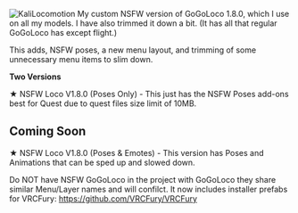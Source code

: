 ![KaliLocomotion](playertracker.png)
My custom NSFW version of GoGoLoco 1.8.0, which I use on all my models. I have also trimmed it down a bit. (It has all that regular GoGoLoco has except flight.)

This adds, NSFW poses, a new menu layout, and trimming of some unnecessary menu items to slim down.

**Two Versions** 

★ NSFW Loco V1.8.0 (Poses Only) - This just has the NSFW Poses add-ons best for Quest due to quest files size limit of 10MB.

## Coming Soon
★ NSFW Loco V1.8.0 (Poses & Emotes) - This version has Poses and Animations that can be sped up and slowed down.




Do NOT have NSFW GoGoLoco in the project with GoGoLoco they share similar Menu/Layer names and will confilct.
It now includes installer prefabs for VRCFury: https://github.com/VRCFury/VRCFury
